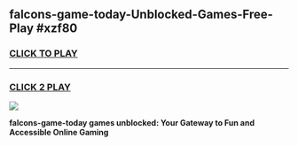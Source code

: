 
## falcons-game-today-Unblocked-Games-Free-Play #xzf80
<h3>
<a href="https://us.freeplayer.one?title=falcons-game-today&ref=9M">CLICK TO PLAY</a></h3>
<hr>

<h3>
<a href="https://us.freeplayer.one?title=falcons-game-today&ref=9M">CLICK 2 PLAY</a>
  
</h3>

<a href="https://us.freeplayer.one?title=falcons-game-today&ref=9M"><img src="https://clearcache.store/games.png"></a>


**falcons-game-today games unblocked: Your Gateway to Fun and Accessible Online Gaming**
